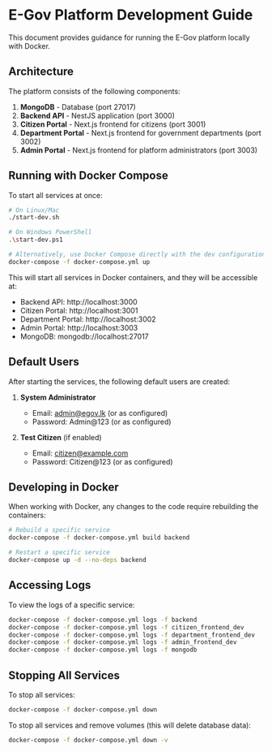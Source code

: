 # E-Gov Platform Development Guide

This document provides guidance for running the E-Gov platform locally with Docker.

## Architecture

The platform consists of the following components:

1. **MongoDB** - Database (port 27017)
2. **Backend API** - NestJS application (port 3000)
3. **Citizen Portal** - Next.js frontend for citizens (port 3001)
4. **Department Portal** - Next.js frontend for government departments (port 3002)
5. **Admin Portal** - Next.js frontend for platform administrators (port 3003)

## Running with Docker Compose

To start all services at once:

```bash
# On Linux/Mac
./start-dev.sh

# On Windows PowerShell
.\start-dev.ps1

# Alternatively, use Docker Compose directly with the dev configuration
docker-compose -f docker-compose.yml up
```

This will start all services in Docker containers, and they will be accessible at:

- Backend API: http://localhost:3000
- Citizen Portal: http://localhost:3001
- Department Portal: http://localhost:3002
- Admin Portal: http://localhost:3003
- MongoDB: mongodb://localhost:27017

## Default Users

After starting the services, the following default users are created:

1. **System Administrator**
   - Email: admin@egov.lk (or as configured)
   - Password: Admin@123 (or as configured)

2. **Test Citizen** (if enabled)
   - Email: citizen@example.com
   - Password: Citizen@123 (or as configured)

## Developing in Docker

When working with Docker, any changes to the code require rebuilding the containers:

```bash
# Rebuild a specific service
docker-compose -f docker-compose.yml build backend

# Restart a specific service
docker-compose up -d --no-deps backend
```

## Accessing Logs

To view the logs of a specific service:

```bash
docker-compose -f docker-compose.yml logs -f backend
docker-compose -f docker-compose.yml logs -f citizen_frontend_dev
docker-compose -f docker-compose.yml logs -f department_frontend_dev
docker-compose -f docker-compose.yml logs -f admin_frontend_dev
docker-compose -f docker-compose.yml logs -f mongodb
```

## Stopping All Services

To stop all services:

```bash
docker-compose -f docker-compose.yml down
```

To stop all services and remove volumes (this will delete database data):

```bash
docker-compose -f docker-compose.yml down -v
```
